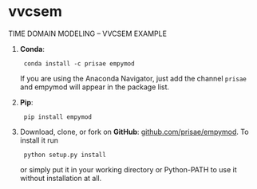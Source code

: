 # vvcsem
TIME DOMAIN MODELING – VVCSEM EXAMPLE

1. **Conda**:

        conda install -c prisae empymod
    
   If you are using the Anaconda Navigator, just add the channel `prisae` and empymod will appear in the package list.

2. **Pip**:

        pip install empymod
    
3. Download, clone, or fork on **GitHub**: [github.com/prisae/empymod](https://github.com/prisae/empymod).
   To install it run

        python setup.py install

   or simply put it in your working directory or Python-PATH to use it without installation at all.
